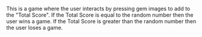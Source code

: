 This is a game where the user interacts by pressing gem images to add to the "Total Score". If the Total Score is equal to the random number
then the user wins a game. If the Total Score is greater than the random number then the user loses a game.
